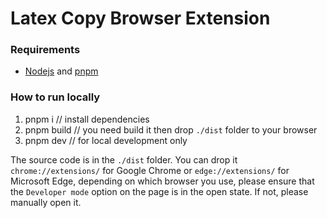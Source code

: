 
# Latex Copy Browser Extension

### Requirements
- [Nodejs](https://nodejs.org/en/download) and [pnpm](https://pnpm.io/installation)

### How to run locally
1. pnpm i // install dependencies
2. pnpm build // you need build it then drop `./dist` folder to your browser
3. pnpm dev // for local development only

The source code is in the `./dist` folder. You can drop it `chrome://extensions/` for Google Chrome or `edge://extensions/` for Microsoft Edge, depending on which browser you use, please ensure that the `Developer mode` option on the page is in the open state. If not, please manually open it.